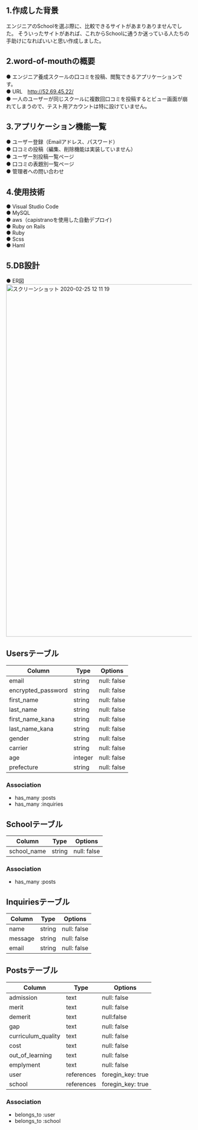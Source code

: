 ## 1.作成した背景
エンジニアのSchoolを選ぶ際に、比較できるサイトがあまりありませんでした。
そういったサイトがあれば、これからSchoolに通うか迷っている人たちの手助けになればいいと思い作成しました。

## 2.word-of-mouthの概要
● エンジニア養成スクールの口コミを投稿、閲覧できるアプリケーションです。 <br>
● URL　http://52.69.45.22/ <br>
● 一人のユーザーが同じスクールに複数回口コミを投稿するとビュー画面が崩れてしまうので、テスト用アカウントは特に設けていません。

## 3.アプリケーション機能一覧
● ユーザー登録（Emailアドレス、パスワード） <br>
● 口コミの投稿（編集、削除機能は実装していません） <br>
● ユーザー別投稿一覧ページ <br> 
● 口コミの表題別一覧ページ <br>
● 管理者への問い合わせ

## 4.使用技術
● Visual Studio Code <br>
● MySQL <br>
● aws（capistranoを使用した自動デプロイ) <br>
● Ruby on Rails <br>
● Ruby <br>
● Scss <br>
● Haml <br>

## 5.DB設計
● ER図
<img width="953" alt="スクリーンショット 2020-02-25 12 11 19" src="https://user-images.githubusercontent.com/57927366/75214454-ff85e300-57d0-11ea-9f0a-d0b65ff6cf8b.png">



## Usersテーブル
|Column|Type|Options|
|------|----|-------|
|email|string|null: false|
|encrypted_password|string|null: false|
|first_name|string|null: false|
|last_name|string|null: false|
|first_name_kana|string|null: false|
|last_name_kana|string|null: false|
|gender|string|null: false|
|carrier|string|null: false|
|age|integer|null: false|
|prefecture|string|null: false|

### Association
- has_many :posts
- has_many :inquiries

## Schoolテーブル
|Column|Type|Options|
|------|----|-------|
|school_name|string|null: false|

### Association
- has_many :posts

## Inquiriesテーブル
|Column|Type|Options|
|------|----|-------|
|name|string|null: false|
|message|string|null: false|
|email|string|null: false|

## Postsテーブル
|Column|Type|Options|
|------|----|-------|
|admission|text|null: false|
|merit|text|null: false|
|demerit|text|null:false|
|gap|text|null: false|
|curriculum_quality|text|null: false|
|cost|text|null: false|
|out_of_learning|text|null: false|
|emplyment|text|null: false|
|user|references|foregin_key: true|
|school|references|foregin_key: true|

### Association
- belongs_to :user
- belongs_to :school
